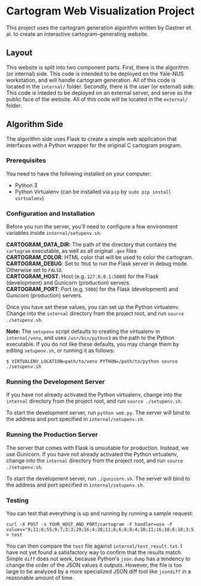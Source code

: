 # Cartogram Web Visualization Project

This project uses the cartogram generation algorithm written by Gastner et. al. to create an interactive cartogram-generating website.

## Layout

This website is split into two component parts. First, there is the algorithm (or internal) side. This code is intended to be deployed on the Yale-NUS workstation, and will handle cartogram generation. All of this code is located in the `internal/` folder. Secondly, there is the user (or external) side. This code is inteded to be deployed on an external server, and serve as the public face of the website. All of this code will be located in the `external/` folder.

## Algorithm Side

The algorithm side uses Flask to create a simple web application that interfaces with a Python wrapper for the original C cartogram program.

### Prerequisites

You need to have the following installed on your computer:

* Python 3
* Python Virtualenv (can be installed via `pip` by `sudo pip install virtualenv`)

### Configuration and Installation

Before you run the server, you'll need to configure a few environment variables inside `internal/setupenv.sh`:

**CARTOGRAM\_DATA\_DIR:** The path of the directory that contains the `cartogram` executable, as well as all original `.gen` files<br/>
**CARTOGRAM_COLOR**: HTML color that will be used to color the cartogram.<br/>
**CARTOGRAM_DEBUG**: Set to `TRUE` to run the Flask server in debug mode. Otherwise set to `FALSE`.<br/>
**CARTOGRAM_HOST**: Host (e.g. `127.0.0.1:5000`) for the Flask (development) and Gunicorn (production) servers.<br/>
**CARTOGRAM_PORT**: Port (e.g. `5000`) for the Flask (development) and Gunicorn (production) servers.

Once you have set these values, you can set up the Python virtualenv. Change into the `internal` directory from the project root, and run `source ./setupenv.sh`.

**Note:** The `setupenv` script defaults to creating the virtualenv in `internal/venv`, and uses `/usr/bin/python3` as the path to the Python executable. If you do not like these defaults, you may change them by editing `setupenv.sh`, or running it as follows:

    $ VIRTUALENV_LOCATION=path/to/venv PYTHON=/path/to/python source ./setupenv.sh

### Running the Development Server

If you have not already activated the Python virtualenv, change into the `internal` directory from the project root, and run `source ./setupenv.sh`.

To start the development server, run `python web.py`. The server will bind to the address and port specified in `internal/setupenv.sh`.

### Running the Production Server

The server that comes with Flask is unsuitable for production. Instead, we use Gunicorn. If you have not already activated the Python virtualenv, change into the `internal` directory from the project root, and run `source ./setupenv.sh`.

To start the development server, run `./gunicorn.sh`. The server will bind to the address and port specified in `internal/setupenv.sh`.

### Testing

You can test that everything is up and running by running a sample request:

    curl -X POST -s YOUR_HOST_AND_PORT/cartogram -F handler=usa -F values="9;11;6;55;9;7;3;3;29;16;4;20;11;6;6;8;8;4;10;11;16;10;6;10;3;5;6;4;14;5;29;15;3;18;7;7;20;4;9;3;11;38;6;3;13;12;5;10;3" > test

You can then compare the `test` file against `internal/test_result.txt`. I have not yet found a satisfactory way to confirm that the results match. Simple `diff` does not work, because Python's `json.dump` has a tendency to change the order of the JSON values it outputs. However, the file is too large to be analyzed by a more specialized JSON diff tool like `jsondiff` in a reasonable amount of time.



